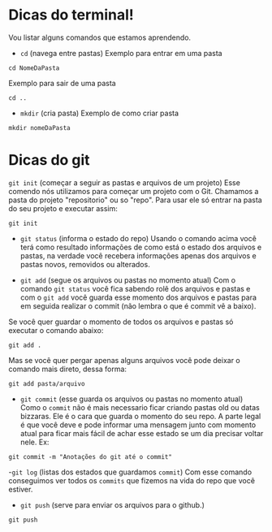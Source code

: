 # Dicas do terminal!
Vou listar alguns comandos que estamos aprendendo.

- `cd` (navega entre pastas)
Exemplo para entrar em uma pasta
```
cd NomeDaPasta
```

Exemplo para sair de uma pasta
```
cd ..
```
- `mkdir` (cria pasta)
Exemplo de como criar pasta

```
mkdir nomeDaPasta
```

# Dicas do git

`git init` (começar a seguir as pastas e arquivos de um projeto) Esse comendo nós utilizamos para começar um projeto com o Git. Chamamos a pasta do projeto "repositorio" ou so "repo". Para usar ele só entrar na pasta do seu projeto e executar assim: 
```
git init
```

- `git status` (informa o estado do repo)
Usando o comando acima você terá como resultado informações de como está o estado dos arquivos e pastas, na verdade você recebera informações apenas dos arquivos e pastas novos, removidos ou alterados.

- `git add` (segue os arquivos ou pastas no momento atual)
Com o comando `git status` você fica sabendo rolê dos arquivos e pastas e com o `git add` você guarda esse momento dos arquivos e pastas para em seguida realizar o commit  (não lembra o que é commit vê a baixo).

Se você quer guardar o momento de todos os arquivos e pastas só executar o comando abaixo:
```
git add .
```

Mas se você quer pergar apenas alguns arquivos você pode deixar o comando mais direto, dessa forma:
```
git add pasta/arquivo
```

- `git commit` (esse guarda os arquivos ou pastas no momento atual)
Como o `commit` não é mais necessario ficar criando pastas old ou datas bizzaras. Ele é o cara que guarda o momento do seu repo. A parte legal é que você deve e pode informar uma mensagem junto com momento atual para ficar mais fácil de achar esse estado se um dia precisar voltar nele. Ex:

```
git commit -m "Anotações do git até o commit"
```

-`git log` (listas dos estados que guardamos `commit`) Com esse comando conseguimos ver todos os `commits` que fizemos na vida do repo que você estiver.

- `git push` (serve para enviar os arquivos para o github.)
```
git push
```




